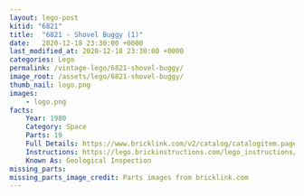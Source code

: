 ```yaml
---
layout: lego-post
kitid: "6821"
title:  "6821 - Shovel Buggy (1)"
date:   2020-12-18 23:30:00 +0000
last_modified_at: 2020-12-18 23:30:00 +0000
categories: Lego
permalink: /vintage-lego/6821-shovel-buggy/
image_root: /assets/lego/6821-shovel-buggy/
thumb_nail: logo.png
images:
    - logo.png
facts:
    Year: 1980
    Category: Space
    Parts: 19
    Full Details: https://www.bricklink.com/v2/catalog/catalogitem.page?S=6821-1
    Instructions: https://lego.brickinstructions.com/lego_instructions/set/6821/Geological_Inspection
    Known As: Geological Inspection
missing_parts:
missing_parts_image_credit: Parts images from bricklink.com
---
```

